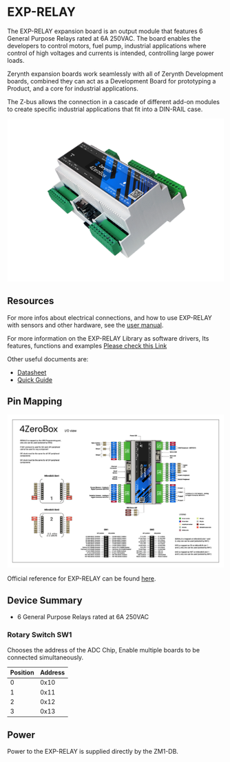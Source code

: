 # EXP-RELAY

The EXP-RELAY expansion board is an output module that features 6 General Purpose Relays rated at 6A 250VAC. The board enables the developers to control motors, fuel pump, industrial applications where control of high voltages and currents is intended, controlling large power loads.

Zerynth expansion boards work seamlessly with all of Zerynth Development boards, combined they can act as a Development Board for prototyping a Product, and a core for industrial applications.

The Z-bus allows the connection in a cascade of different add-on modules to create specific industrial applications that fit into a DIN-RAIL case.

![](img/4zerobox_v1.png)

## Resources

For more infos about electrical connections, and how to use EXP-RELAY with sensors and other hardware, see the  [user manual](https://www.zerynth.com/download/13894/).

For more information on the EXP-RELAY Library as software drivers, Its features, functions and examples
[Please check this Link](/latest/reference/libs/zerynth/4zerobox/docs/)

Other useful documents are:

-   [Datasheet](https://www.zerynth.com/download/13895/)
-   [Quick Guide](https://www.zerynth.com/download/15283/)


## Pin Mapping

![](img/4zeroboxpin.png)

Official reference for EXP-RELAY can be found  [here](https://www.zerynth.com/4zeroplatform/).

## Device Summary

* 6 General Purpose Relays rated at 6A 250VAC

### Rotary Switch SW1
Chooses the address of the ADC Chip, Enable multiple boards to be connected simultaneously.

| Position | Address |
|----------|---------|
|    0     |  0x10   |
|    1     |  0x11   |
|    2     |  0x12   |
|    3     |  0x13   |

## Power

Power to the EXP-RELAY is supplied directly by the ZM1-DB.
